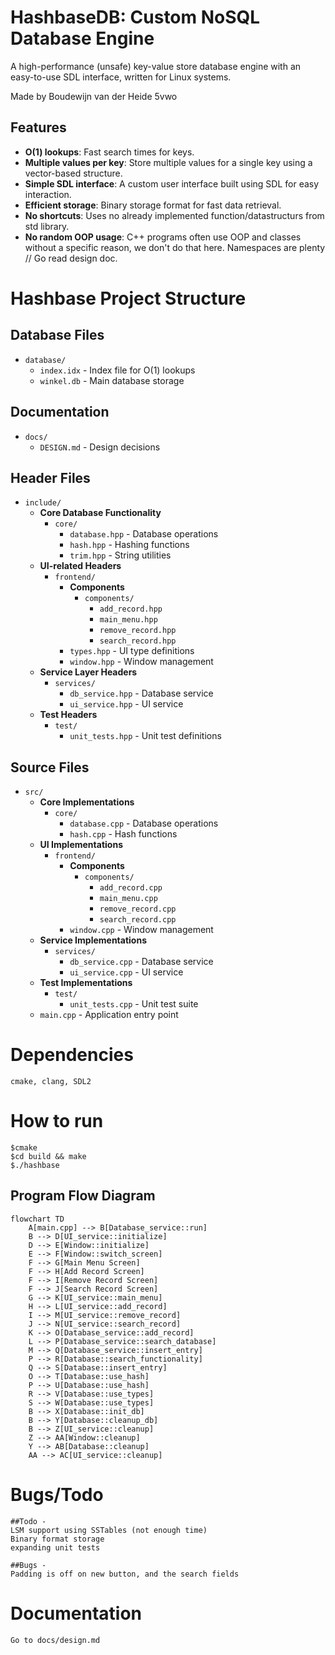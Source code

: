 # HashbaseDB: Custom NoSQL Database Engine

A high-performance (unsafe) key-value store database engine with an easy-to-use SDL interface, written for Linux systems.

Made by Boudewijn van der Heide 5vwo

## Features

- **O(1) lookups**: Fast search times for keys.
- **Multiple values per key**: Store multiple values for a single key using a vector-based structure.
- **Simple SDL interface**: A custom user interface built using SDL for easy interaction.
- **Efficient storage**: Binary storage format for fast data retrieval.
- **No shortcuts**: Uses no already implemented function/datastructurs from std library.
- **No random OOP usage**: C++ programs often use OOP and classes without a specific reason, we don't do that here. Namespaces are plenty // Go read design doc.

# Hashbase Project Structure

## Database Files

- `database/`
  - `index.idx` - Index file for O(1) lookups
  - `winkel.db` - Main database storage

## Documentation

- `docs/`
  - `DESIGN.md` - Design decisions

## Header Files

- `include/`
  - **Core Database Functionality**
    - `core/`
      - `database.hpp` - Database operations
      - `hash.hpp` - Hashing functions
      - `trim.hpp` - String utilities
  - **UI-related Headers**
    - `frontend/`
      - **Components**
        - `components/`
          - `add_record.hpp`
          - `main_menu.hpp`
          - `remove_record.hpp`
          - `search_record.hpp`
      - `types.hpp` - UI type definitions
      - `window.hpp` - Window management
  - **Service Layer Headers**
    - `services/`
      - `db_service.hpp` - Database service
      - `ui_service.hpp` - UI service
  - **Test Headers**
    - `test/`
      - `unit_tests.hpp` - Unit test definitions

## Source Files

- `src/`
  - **Core Implementations**
    - `core/`
      - `database.cpp` - Database operations
      - `hash.cpp` - Hash functions
  - **UI Implementations**
    - `frontend/`
      - **Components**
        - `components/`
          - `add_record.cpp`
          - `main_menu.cpp`
          - `remove_record.cpp`
          - `search_record.cpp`
      - `window.cpp` - Window management
  - **Service Implementations**
    - `services/`
      - `db_service.cpp` - Database service
      - `ui_service.cpp` - UI service
  - **Test Implementations**
    - `test/`
      - `unit_tests.cpp` - Unit test suite
  - `main.cpp` - Application entry point

# Dependencies

    cmake, clang, SDL2

# How to run

    $cmake
    $cd build && make
    $./hashbase

## Program Flow Diagram

```mermaid
flowchart TD
    A[main.cpp] --> B[Database_service::run]
    B --> D[UI_service::initialize]
    D --> E[Window::initialize]
    E --> F[Window::switch_screen]
    F --> G[Main Menu Screen]
    F --> H[Add Record Screen]
    F --> I[Remove Record Screen]
    F --> J[Search Record Screen]
    G --> K[UI_service::main_menu]
    H --> L[UI_service::add_record]
    I --> M[UI_service::remove_record]
    J --> N[UI_service::search_record]
    K --> O[Database_service::add_record]
    L --> P[Database_service::search_database]
    M --> Q[Database_service::insert_entry]
    P --> R[Database::search_functionality]
    Q --> S[Database::insert_entry]
    O --> T[Database::use_hash]
    P --> U[Database::use_hash]
    R --> V[Database::use_types]
    S --> W[Database::use_types]
    B --> X[Database::init_db]
    B --> Y[Database::cleanup_db]
    B --> Z[UI_service::cleanup]
    Z --> AA[Window::cleanup]
    Y --> AB[Database::cleanup]
    AA --> AC[UI_service::cleanup]
```

# Bugs/Todo

    ##Todo -
    LSM support using SSTables (not enough time)
    Binary format storage
    expanding unit tests

    ##Bugs -
    Padding is off on new button, and the search fields

# Documentation

    Go to docs/design.md
